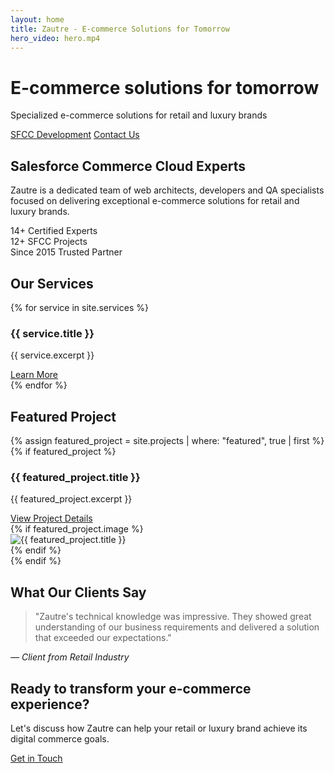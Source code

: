 ```yaml
---
layout: home
title: Zautre - E-commerce Solutions for Tomorrow
hero_video: hero.mp4
---
```


<div class="hero-section">
  <h1>E-commerce solutions for tomorrow</h1>
  <p class="hero-subtitle">Specialized e-commerce solutions for retail and luxury brands</p>
  <div class="hero-cta">
    <a href="/services/sfcc-development" class="btn btn-primary">SFCC Development</a>
    <a href="/contact" class="btn btn-secondary">Contact Us</a>
  </div>
</div>

<section class="expertise-section">
  <h2>Salesforce Commerce Cloud Experts</h2>
  <p>Zautre is a dedicated team of web architects, developers and QA specialists focused on delivering exceptional e-commerce solutions for retail and luxury brands.</p>
  
  <div class="expertise-stats">
    <div class="stat">
      <span class="number">14+</span>
      <span class="label">Certified Experts</span>
    </div>
    <div class="stat">
      <span class="number">12+</span>
      <span class="label">SFCC Projects</span>
    </div>
    <div class="stat">
      <span class="number">Since 2015</span>
      <span class="label">Trusted Partner</span>
    </div>
  </div>
</section>

<section class="services-section">
  <h2>Our Services</h2>
  <div class="services-grid">
    {% for service in site.services %}
      <div class="service-card">
        <h3>{{ service.title }}</h3>
        <p>{{ service.excerpt }}</p>
        <a href="{{ service.url }}" class="read-more">Learn More</a>
      </div>
    {% endfor %}
  </div>
</section>

<section class="featured-project">
  <h2>Featured Project</h2>
  {% assign featured_project = site.projects | where: "featured", true | first %}
  {% if featured_project %}
    <div class="project-showcase">
      <div class="project-info">
        <h3>{{ featured_project.title }}</h3>
        <p>{{ featured_project.excerpt }}</p>
        <a href="{{ featured_project.url }}" class="btn">View Project Details</a>
      </div>
      {% if featured_project.image %}
        <div class="project-image">
          <img src="{{ featured_project.image }}" alt="{{ featured_project.title }}">
        </div>
      {% endif %}
    </div>
  {% endif %}
</section>

<section class="testimonial-section">
  <h2>What Our Clients Say</h2>
  <div class="testimonial">
    <blockquote>
      "Zautre's technical knowledge was impressive. They showed great understanding of our business requirements and delivered a solution that exceeded our expectations."
    </blockquote>
    <cite>— Client from Retail Industry</cite>
  </div>
</section>

<section class="cta-section">
  <h2>Ready to transform your e-commerce experience?</h2>
  <p>Let's discuss how Zautre can help your retail or luxury brand achieve its digital commerce goals.</p>
  <a href="/contact" class="btn btn-large">Get in Touch</a>
</section>